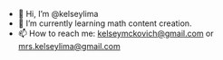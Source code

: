 - 👋 Hi, I’m @kelseylima
- 🌱 I’m currently learning math content creation.
- 📫 How to reach me: kelseymckovich@gmail.com or mrs.kelseylima@gmail.com

<!---
kelseylima/kelseylima is a ✨ special ✨ repository because its `README.md` (this file) appears on your GitHub profile.
You can click the Preview link to take a look at your changes.
--->
